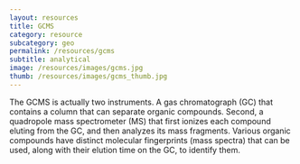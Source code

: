 ```yaml
---
layout: resources
title: GCMS
category: resource
subcategory: geo
permalink: /resources/gcms
subtitle: analytical
image: /resources/images/gcms.jpg
thumb: /resources/images/gcms_thumb.jpg
---
```


The GCMS is actually two instruments. A gas chromatograph (GC) that contains a column that can separate organic compounds. Second, a quadropole mass spectrometer (MS) that first ionizes each compound eluting from the GC, and then analyzes its mass fragments. Various organic compounds have distinct molecular fingerprints (mass spectra) that can be used, along with their elution time on the GC, to identify them.

